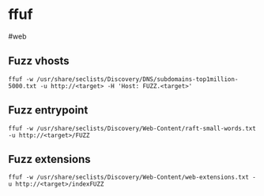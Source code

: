# ffuf
#web

## Fuzz vhosts
```
ffuf -w /usr/share/seclists/Discovery/DNS/subdomains-top1million-5000.txt -u http://<target> -H 'Host: FUZZ.<target>'
```

## Fuzz entrypoint
```
ffuf -w /usr/share/seclists/Discovery/Web-Content/raft-small-words.txt -u http://<target>/FUZZ
```

## Fuzz extensions
```
ffuf -w /usr/share/seclists/Discovery/Web-Content/web-extensions.txt -u http://<target>/indexFUZZ
```
